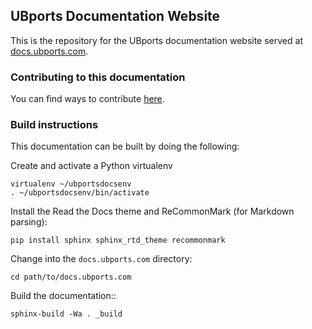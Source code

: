 ## UBports Documentation Website

This is the repository for the UBports documentation website served at [docs.ubports.com](https://docs.ubports.com). 

### Contributing to this documentation

You can find ways to contribute [here](https://docs.ubports.com/en/latest/contribute/documentation.html).

### Build instructions

This documentation can be built by doing the following:

Create and activate a Python virtualenv 

```
virtualenv ~/ubportsdocsenv
. ~/ubportsdocsenv/bin/activate
```

Install the Read the Docs theme and ReCommonMark (for Markdown parsing):

```
pip install sphinx sphinx_rtd_theme recommonmark
```

Change into the ``docs.ubports.com`` directory:

```
cd path/to/docs.ubports.com
```

Build the documentation::

```
sphinx-build -Wa . _build
```